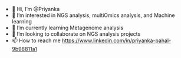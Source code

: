 - 👋 Hi, I’m @Priyanka
- 👀 I’m interested in NGS analysis, multiOmics analysis, and Machine learning
- 🌱 I’m currently learning Metagenome analysis
- 💞️ I’m looking to collaborate on NGS analysis projects
- 📫 How to reach me https://www.linkedin.com/in/priyanka-pahal-9b98811a1

<!---
priyapahal/priyapahal is a ✨ special ✨ repository because its `README.md` (this file) appears on your GitHub profile.
You can click the Preview link to take a look at your changes.
--->
